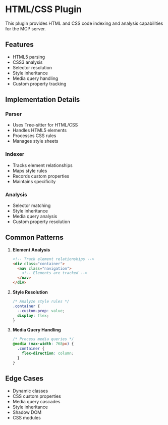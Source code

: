 # HTML/CSS Plugin

This plugin provides HTML and CSS code indexing and analysis capabilities for the MCP server.

## Features

- HTML5 parsing
- CSS3 analysis
- Selector resolution
- Style inheritance
- Media query handling
- Custom property tracking

## Implementation Details

### Parser
- Uses Tree-sitter for HTML/CSS
- Handles HTML5 elements
- Processes CSS rules
- Manages style sheets

### Indexer
- Tracks element relationships
- Maps style rules
- Records custom properties
- Maintains specificity

### Analysis
- Selector matching
- Style inheritance
- Media query analysis
- Custom property resolution

## Common Patterns

1. **Element Analysis**
   ```html
   <!-- Track element relationships -->
   <div class="container">
     <nav class="navigation">
       <!-- Elements are tracked -->
     </nav>
   </div>
   ```

2. **Style Resolution**
   ```css
   /* Analyze style rules */
   .container {
     --custom-prop: value;
     display: flex;
   }
   ```

3. **Media Query Handling**
   ```css
   /* Process media queries */
   @media (max-width: 768px) {
     .container {
       flex-direction: column;
     }
   }
   ```

## Edge Cases

- Dynamic classes
- CSS custom properties
- Media query cascades
- Style inheritance
- Shadow DOM
- CSS modules 